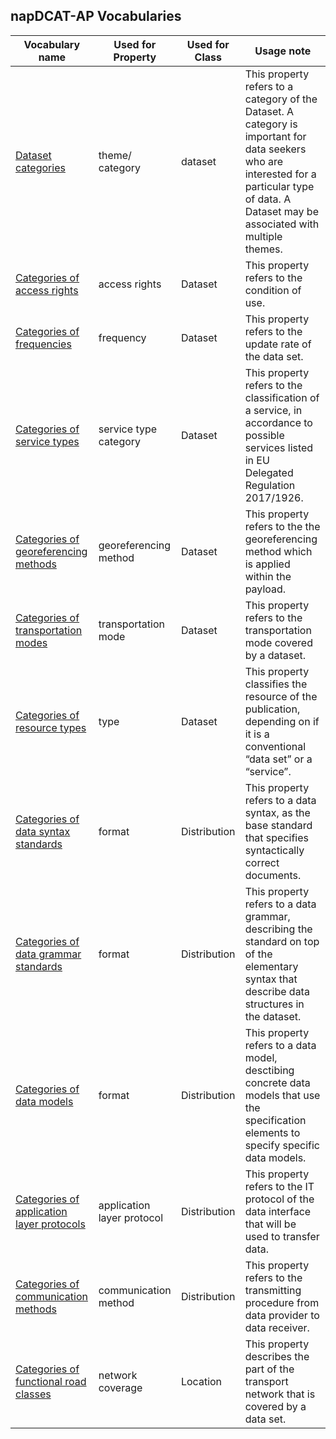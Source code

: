 ## napDCAT-AP Vocabularies

Vocabulary name | Used for Property | Used for Class | Usage note
--------------- | ----------------- | -------------- | ----------
[Dataset categories](https://eueip.github.io/napDCAT-AP/vocabularies/datasetcategories) | theme/ category | dataset | This property refers to a category of the Dataset. A category is important for data seekers who are interested for a particular type of data. A Dataset may be associated with multiple themes. 
[Categories of access rights](https://eueip.github.io/napDCAT-AP/vocabularies/accessrights) | access rights | Dataset |  This property refers to the condition of use.  
[Categories of frequencies](https://eueip.github.io/napDCAT-AP/vocabularies/frequencies) | frequency | Dataset | This property refers to the update rate of the data set. 
[Categories of service types](https://eueip.github.io/napDCAT-AP/vocabularies/servicetypes) | service type category | Dataset | This property refers to the classification of a service, in accordance to possible services listed in EU Delegated Regulation 2017/1926. 
[Categories of georeferencing methods](https://eueip.github.io/napDCAT-AP/vocabularies/georeferencingmethods) | georeferencing method | Dataset | This property refers to the the georeferencing method which is applied within the payload.
[Categories of transportation modes](https://eueip.github.io/napDCAT-AP/vocabularies/transportationmodes) | transportation mode | Dataset | This property refers to the transportation mode covered by a dataset.
[Categories of resource types](https://eueip.github.io/napDCAT-AP/vocabularies/resourcetypes) | type | Dataset | This property classifies the resource of the publication, depending on if it is a conventional “data set” or a “service”.
[Categories of data syntax standards](https://eueip.github.io/napDCAT-AP/vocabularies/datasyntaxstandards) | format | Distribution | This property refers to a data syntax, as the base standard that specifies syntactically correct documents. 
[Categories of data grammar standards](https://eueip.github.io/napDCAT-AP/vocabularies/datagrammarstandards) | format | Distribution | This property refers to a data grammar, describing the standard on top of the elementary syntax that describe data structures in the dataset.
[Categories of data models](https://eueip.github.io/napDCAT-AP/vocabularies/datamodels) | format | Distribution | This property refers to a data model, desctibing concrete data models that use the specification elements to specify specific data models. 
[Categories of application layer protocols](https://eueip.github.io/napDCAT-AP/vocabularies/applicationlayerprotocols) | application layer protocol | Distribution | This property refers to the IT protocol of the data interface that will be used to transfer data. 
[Categories of communication methods](https://eueip.github.io/napDCAT-AP/vocabularies/communicationmethods) | communication method | Distribution | This property refers to the transmitting procedure from data provider to data receiver. 
[Categories of functional road classes](https://eueip.github.io/napDCAT-AP/vocabularies/functionalroadclasses) | network coverage | Location | This property describes the part of the transport network that is covered by a data set.


